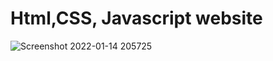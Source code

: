 # Html,CSS, Javascript website
![Screenshot 2022-01-14 205725](https://user-images.githubusercontent.com/86520893/149542440-da7652ad-a176-4392-be5e-57695ede6810.png)
